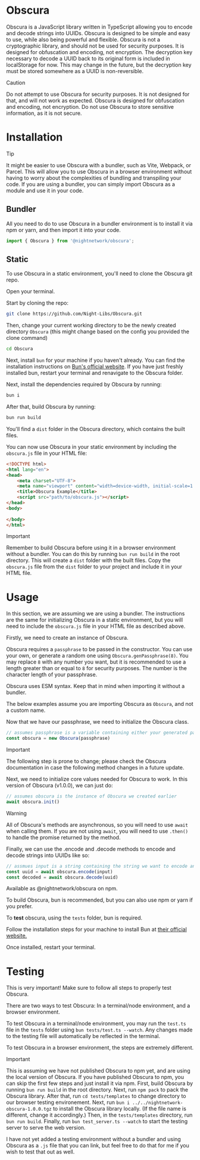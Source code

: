 # Obscura

Obscura is a JavaScript library written in TypeScript allowing you to encode and decode strings into UUIDs. Obscura is designed to be simple and easy to use, while also being powerful and flexible. 
Obscura is not a cryptographic library, and should not be used for security purposes. It is designed for obfuscation and encoding, not encryption. The decryption key necessary to decode a UUID back to its original form is included in localStorage for now. This may change in the future, but the decryption key must be stored somewhere as a UUID is non-reversible.
> [!CAUTION]
> Do not attempt to use Obscura for security purposes. It is not designed for that, and will not work as expected. Obscura is designed for obfuscation and encoding, not encryption. Do not use Obscura to store sensitive information, as it is not secure.

# Installation
> [!TIP]
> It might be easier to use Obscura with a bundler, such as Vite, Webpack, or Parcel. This will allow you to use Obscura in a browser environment without having to worry about the complexities of bundling and transpiling your code. If you are using a bundler, you can simply import Obscura as a module and use it in your code.
## Bundler
All you need to do to use Obscura in a bundler environment is to install it via npm or yarn, and then import it into your code.

```javascript
import { Obscura } from '@nightnetwork/obscura';
```
## Static
To use Obscura in a static environment, you'll need to clone the Obscura git repo.

Open your terminal.

Start by cloning the repo:
```bash
git clone https://github.com/Night-Libs/Obscura.git
```
Then, change your current working directory to be the newly created directory `Obscura` (this might change based on the config you provided the clone command)
```bash
cd Obscura
```
Next, install `bun` for your machine if you haven't already. You can find the installation instructions on [Bun's official website](https://bun.sh).
If you have just freshly installed bun, restart your terminal and renavigate to the Obscura folder.

Next, install the dependencies required by Obscura by running:
```bash
bun i
```

After that, build Obscura by running:
```bash
bun run build
```

You'll find a `dist` folder in the Obscura directory, which contains the built files.

You can now use Obscura in your static environment by including the `obscura.js` file in your HTML file:

```html
<!DOCTYPE html>
<html lang="en">
<head>
    <meta charset="UTF-8">
    <meta name="viewport" content="width=device-width, initial-scale=1.0">
    <title>Obscura Example</title>
    <script src="path/to/obscura.js"></script>
</head>
<body>
  
</body>
</html>
```

> [!IMPORTANT]  
> Remember to build Obscura before using it in a browser environment without a bundler. You can do this by running `bun run build` in the root directory. This will create a `dist` folder with the built files. Copy the `obscura.js` file from the `dist` folder to your project and include it in your HTML file.

# Usage

In this section, we are assuming we are using a bundler. The instructions are the same for initializing Obscura in a static environment, but you will need to include the `obscura.js` file in your HTML file as described above.

Firstly, we need to create an instance of Obscura. 

Obscura requires a `passphrase` to be passed in the constructor. 
You can use your own, or generate a random one using `Obscura.genPassphrase(8)`. You may replace `8` with any number you want, but it is recommended to use a length greater than or equal to `8` for security purposes. The number is the character length of your passphrase. 

Obscura uses ESM syntax. Keep that in mind when importing it without a bundler.

The below examples assume you are importing Obscura as `Obscura`, and not a custom name. 

Now that we have our passphrase, we need to initialize the Obscura class.

```javascript
// assumes passphrase is a variable containing either your generated passphrase or your custom one
const obscura = new Obscura(passphrase)
```
> [!IMPORTANT]
> The following step is prone to change; please check the Obscura documentation in case the following method changes in a future update.

Next, we need to initialize core values needed for Obscura to work. In this version of Obscura (v1.0.0), we can just do:

```javascript
// assumes obscura is the instance of Obscura we created earlier
await obscura.init()
```
> [!WARNING]
> All of Obscura's methods are asynchronous, so you will need to use `await` when calling them. If you are not using `await`, you will need to use `.then()` to handle the promise returned by the method.

Finally, we can use the .encode and .decode methods to encode and decode strings into UUIDs like so:

```javascript
// assmues input is a string containing the string we want to encode and uuid is the string containing the uuid we want to decode.
const uuid = await obscura.encode(input)
const decoded = await obscura.decode(uuid)
```



Available as @nightnetwork/obscura on npm.

To build Obscura, bun is recommended, but you can also use npm or yarn if you prefer.

To **test** obscura, using the `tests` folder, bun is required.

Follow the installation steps for your machine to install Bun at [their official website.](https://bun.sh)

Once installed, restart your terminal.


# Testing
This is very important!
Make sure to follow all steps to properly test Obscura.

There are two ways to test Obscura:
In a terminal/node environment, and a browser environment.

To test Obscura in a terminal/node environment, you may run the `test.ts` file in the `tests` folder using `bun tests/test.ts --watch`. Any changes made to the testing file will automatically be reflected in the terminal.

To test Obscura in a browser environment, the steps are extremely different.
> [!IMPORTANT]
> This is assuming we have not published Obscura to npm yet, and are using the local version of Obscura. If you have published Obscura to npm, you can skip the first few steps and just install it via npm.
First, build Obscura by running `bun run build` in the root directory.
Next, run `npm pack` to pack the Obscura library.
After that, run `cd tests/templates` to change directory to our browser testing environement.
Next, run `bun i ../../nightnetwork-obscura-1.0.0.tgz` to install the Obscura library locally. (If the file name is different, change it accordingly.)
Then, in the `tests/templates` directory, run `bun run build`.
Finally, run `bun test_server.ts --watch` to start the testing server to serve the web version.

I have not yet added a testing environment without a bundler and using Obscura as a `.js` file that you can link, but feel free to do that for me if you wish to test that out as well.